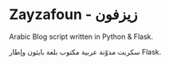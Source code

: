 # Zayzafoun - زيزفون

Arabic Blog script written in Python &amp; Flask.

سكربت مدوّنة عربية مكتوب بلغة بايثون وإطار Flask.
